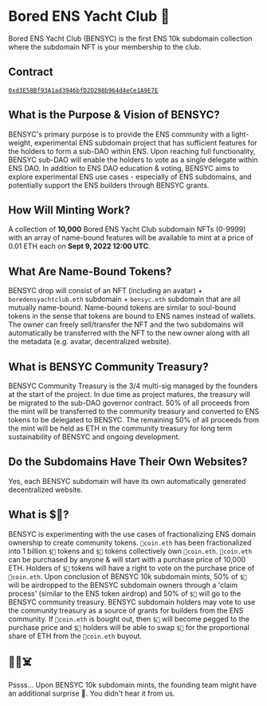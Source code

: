 # Bored ENS Yacht Club 🦍

Bored ENS Yacht Club (BENSYC) is the first ENS 10k subdomain collection where the subdomain NFT is your membership to the club.

## Contract
[`0xd3E58Bf93A1ad3946bfD2D298b964d4eCe1A9E7E`](https://etherscan.io/address/0xd3E58Bf93A1ad3946bfD2D298b964d4eCe1A9E7E)

## What is the Purpose & Vision of BENSYC?

BENSYC's primary purpose is to provide the ENS community with a light-weight, experimental ENS subdomain project that has sufficient features for the holders to form a sub-DAO within ENS. Upon reaching full functionality, BENSYC sub-DAO will enable the holders to vote as a single delegate within ENS DAO. In addition to ENS DAO education & voting, BENSYC aims to explore experimental ENS use cases - especially of ENS subdomains, and potentially support the ENS builders through BENSYC grants.

## How Will Minting Work?

A collection of **10,000** Bored ENS Yacht Club subdomain NFTs (0-9999) with an array of name-bound features will be available to mint at a price of 0.01 ETH each on **Sept 9, 2022 12:00 UTC**.

## What Are Name-Bound Tokens?

BENSYC drop will consist of an NFT (including an avatar) + `boredensyachtclub.eth` subdomain + `bensyc.eth` subdomain that are all mutually name-bound. Name-bound tokens are similar to soul-bound tokens in the sense that tokens are bound to ENS names instead of wallets. The owner can freely sell/transfer the NFT and the two subdomains will automatically be transferred with the NFT to the new owner along with all the metadata (e.g. avatar, decentralized website).

## What is BENSYC Community Treasury?

BENSYC Community Treasury is the 3/4 multi-sig managed by the founders at the start of the project. In due time as project matures, the treasury will be migrated to the sub-DAO governor contract. 50% of all proceeds from the mint will be transferred to the community treasury and converted to ENS tokens to be delegated to BENSYC. The remaining 50% of all proceeds from the mint will be held as ETH in the community treasury for long term sustainability of BENSYC and ongoing development.

## Do the Subdomains Have Their Own Websites?

Yes, each BENSYC subdomain will have its own automatically generated decentralized website.

## What is $🧪?

BENSYC is experimenting with the use cases of fractionalizing ENS domain ownership to create community tokens. `🦍coin.eth` has been fractionalized into 1 billion `$🦍` tokens and `$🦍` tokens collectively own `🦍coin.eth`. `🦍coin.eth` can be purchased by anyone & will start with a purchase price of 10,000 ETH. Holders of `$🦍` tokens will have a right to vote on the purchase price of `🦍coin.eth`. Upon conclusion of BENSYC 10k subdomain mints, 50% of `$🦍` will be airdropped to the BENSYC subdomain owners through a 'claim process' (similar to the ENS token airdrop) and 50% of `$🦍` will go to the BENSYC community treasury. BENSYC subdomain holders may vote to use the community treasury as a source of grants for builders from the ENS community. If `🦍coin.eth` is bought out, then `$🦍` will become pegged to the purchase price and `$🦍` holders will be able to swap `$🦍` for the proportional share of ETH from the `🦍coin.eth` buyout.

## 🦍🧪☠️
Pssss... Upon BENSYC 10k subdomain mints, the founding team might have an additional surprise 🧪. You didn't hear it from us.
